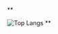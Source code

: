 **

![Top Langs](https://github-readme-stats.vercel.app/api/top-langs/?username=anuraghazra&layout=compact)
**
